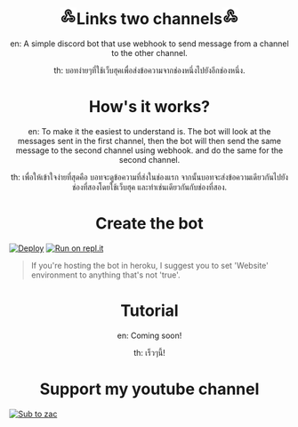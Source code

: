 <h1 align="center"><img src="./images/webhook.png" width="30px">Links two channels<img src="./images/webhook.png" width="30px"></h1>

<p align="center">en: A simple discord bot that use webhook to send message from a channel to the other channel.</p>
<p align="center">th: บอทง่ายๆที่ใช้เว็บฮุคเพื่อส่งข้อความจากช่องหนึ่งไปยังอีกช่องหนึ่ง.</p>

<h1 align="center">How's it works?</h1>

<p align="center">en: To make it the easiest to understand is. The bot will look at the messages sent in the first channel, then the bot will then send the same message to the second channel using webhook. and do the same for the second channel.</p>

<p align="center">th: เพื่อให้เข้าใจง่ายที่สุดคือ บอทจะดูข้อความที่ส่งในช่องแรก จากนั้นบอทจะส่งข้อความเดียวกันไปยังช่องที่สองโดยใช้เว็บฮุค และทำเช่นเดียวกันกับช่องที่สอง.</p>

<h1 align="center">Create the bot</h1>

[![Deploy](https://www.herokucdn.com/deploy/button.svg)](https://heroku.com/deploy?template=https://github.com/zac-ster/links-two-channels)
[![Run on repl.it](https://repl.it/badge/github/zac-ster/links-two-channels)](https://replit.com/@ZackyBotDev/LinkTwoChannels)
> If you're hosting the bot in heroku, I suggest you to set 'Website' environment to anything that's not 'true'.

<h1 align="center">Tutorial</h1>

<p align="center">en: Coming soon!</p>

<p align="center">th: เร็วๆนี้!</p>

<h1 align="center">Support my youtube channel</h1>

[![Sub to zac](https://i.imgur.com/XP5ZEl8_d.webp?maxwidth=1280&shape=thumb&fidelity=medium)](https://youtube.com/channel/UC4Oda0x-9wTXXt2IWbLmZag?sub_confirmation=1)
